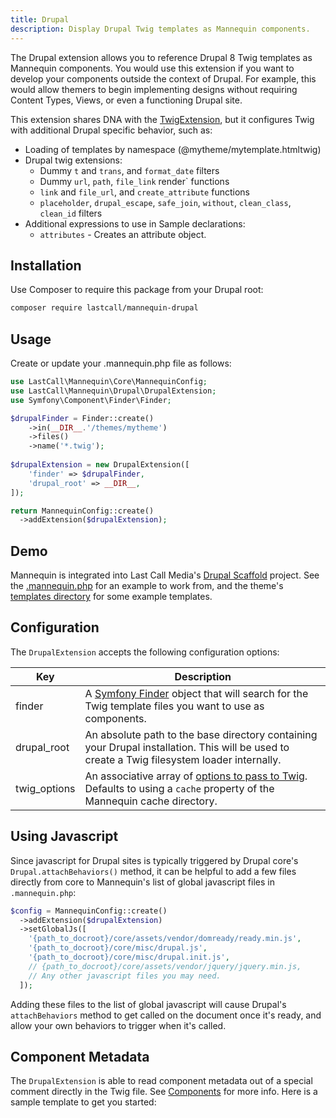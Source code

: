 ```yaml
---
title: Drupal
description: Display Drupal Twig templates as Mannequin components.
---
```

The Drupal extension allows you to reference Drupal 8 Twig templates as Mannequin components.  You would use this extension if you want to develop your components outside the context of Drupal.  For example, this would allow themers to begin implementing designs without requiring Content Types, Views, or even a functioning Drupal site.

This extension shares DNA with the [TwigExtension](../extensions/twig.md), but it configures Twig with additional Drupal specific behavior, such as:

* Loading of templates by namespace (@mytheme/mytemplate.htmltwig)
* Drupal twig extensions:
  * Dummy `t` and `trans`, and `format_date` filters
  * Dummy `url`, `path`, `file_link` render` functions
  * `link` and `file_url`, and `create_attribute` functions
  * `placeholder`, `drupal_escape`, `safe_join`, `without`, `clean_class`, `clean_id` filters
* Additional expressions to use in Sample declarations:
  * `attributes` - Creates an attribute object.

## Installation
Use Composer to require this package from your Drupal root:
```bash
composer require lastcall/mannequin-drupal
```

## Usage
Create or update your .mannequin.php file as follows:
```php
use LastCall\Mannequin\Core\MannequinConfig;
use LastCall\Mannequin\Drupal\DrupalExtension;
use Symfony\Component\Finder\Finder;

$drupalFinder = Finder::create()
    ->in(__DIR__.'/themes/mytheme')
    ->files()
    ->name('*.twig');
    
$drupalExtension = new DrupalExtension([
    'finder' => $drupalFinder,
    'drupal_root' => __DIR__,
]);

return MannequinConfig::create()
  ->addExtension($drupalExtension);
```

## Demo

Mannequin is integrated into Last Call Media's [Drupal Scaffold](https://github.com/LastCallMedia/Drupal-Scaffold) project.  See the [.mannequin.php](https://github.com/LastCallMedia/Drupal-Scaffold/blob/master/.mannequin.php) for an example to work from, and the theme's [templates directory](https://github.com/LastCallMedia/Drupal-Scaffold/tree/master/web/themes/custom/scaffold/templates) for some example templates.


## Configuration

The `DrupalExtension` accepts the following configuration options:

| Key | Description |
| --- | ----------- |
| finder | A [Symfony Finder](https://symfony.com/doc/current/components/finder.html) object that will search for the Twig template files you want to use as components. |
| drupal_root | An absolute path to the base directory containing your Drupal installation.  This will be used to create a Twig filesystem loader internally. |
| twig_options | An associative array of [options to pass to Twig](https://twig.symfony.com/api/2.x/Twig_Environment.html#method___construct).  Defaults to using a `cache` property of the Mannequin cache directory. |

## Using Javascript

Since javascript for Drupal sites is typically triggered by Drupal core's `Drupal.attachBehaviors()` method, it can be helpful to add a few files directly from core to Mannequin's list of global javascript files in `.mannequin.php`:

```php
$config = MannequinConfig::create()
  ->addExtension($drupalExtension)
  ->setGlobalJs([
    '{path_to_docroot}/core/assets/vendor/domready/ready.min.js',
    '{path_to_docroot}/core/misc/drupal.js',
    '{path_to_docroot}/core/misc/drupal.init.js',
    // {path_to_docroot}/core/assets/vendor/jquery/jquery.min.js,
    // Any other javascript files you may need.
  ]);
```

Adding these files to the list of global javascript will cause Drupal's `attachBehaviors` method to get called on the document once it's ready, and allow your own behaviors to trigger when it's called.

## Component Metadata

The `DrupalExtension` is able to read component metadata out of a special comment directly in the Twig file.  See [Components](../docs/components.md) for more info.  Here is a sample template to get you started:


